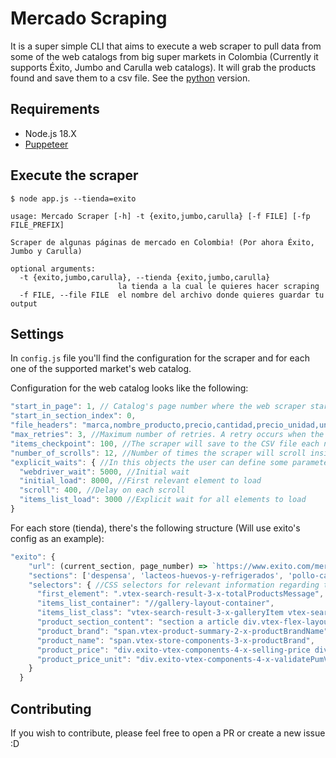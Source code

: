 # Mercado Scraping

It is a super simple CLI that aims to execute a web scraper to pull data from some of the web catalogs from big super markets in Colombia (Currently it supports Éxito, Jumbo and Carulla web catalogs). It will grab the products found and save them to a csv file. See the [python](https://github.com/alejoheredia/mercado-scraping) version.

## Requirements

- Node.js 18.X
- [Puppeteer](https://pptr.dev/)

## Execute the scraper

```
$ node app.js --tienda=exito
```

```
usage: Mercado Scraper [-h] -t {exito,jumbo,carulla} [-f FILE] [-fp FILE_PREFIX]

Scraper de algunas páginas de mercado en Colombia! (Por ahora Éxito, Jumbo y Carulla)

optional arguments:
  -t {exito,jumbo,carulla}, --tienda {exito,jumbo,carulla}
                        la tienda a la cual le quieres hacer scraping
  -f FILE, --file FILE  el nombre del archivo donde quieres guardar tu output

```

## Settings

In `config.js` file you'll find the configuration for the scraper and for each one of the supported market's web catalog.

Configuration for the web catalog looks like the following:

```javascript
"start_in_page": 1, // Catalog's page number where the web scraper starts
"start_in_section_index": 0,
"file_headers": "marca,nombre_producto,precio,cantidad,precio_unidad,unidad,seccion\n", //Generate CSV file headers
"max_retries": 3, //Maximum number of retries. A retry occurs when the page does not load correctly or no elements are found. Once the maximum number of retries has been reach, the scraper saves and quits
"items_checkpoint": 100, //The scraper will save to the CSV file each n parsed items
"number_of_scrolls": 12, //Number of times the scraper will scroll inside the catalog. On each scroll it will wait few seconds for it to load completely (As the catalogs are dynamically loaded)
"explicit_waits": { //In this objects the user can define some parameters regarding the wait times for some processes made by the scraper (integers represent milliseconds)
  "webdriver_wait": 5000, //Initial wait
  "initial_load": 8000, //First relevant element to load
  "scroll": 400, //Delay on each scroll
  "items_list_load": 3000 //Explicit wait for all elements to load
}

```

For each store (tienda), there's the following structure (Will use exito's config as an example):

```javascript
"exito": {
    "url": (current_section, page_number) => `https://www.exito.com/mercado/${current_section}/?layout=one&page=${page_number}`, //Builds a string with the right url for the scraper
    "sections": ['despensa', 'lacteos-huevos-y-refrigerados', 'pollo-carne-y-pescado', 'frutas-y-verduras', 'despensa/enlatados-y-conservas', 'delicatessen', 'vinos-y-licores', 'snacks', 'panaderia-y-reposteria', 'aseo-del-hogar', 'despensa/bebidas'], //Array with the most common "sections" (aisles ?) found in the web catalog
    "selectors": { //CSS selectors for relevant information regarding the products in the catalog
      "first_element": ".vtex-search-result-3-x-totalProductsMessage",
      "items_list_container": "//gallery-layout-container",
      "items_list_class": "vtex-search-result-3-x-galleryItem vtex-search-result-3-x-galleryItem--normal vtex-search-result-3-x-galleryItem--one pa4",
      "product_section_content": "section a article div.vtex-flex-layout-0-x-flexRowContent--product-info-down-mobile",
      "product_brand": "span.vtex-product-summary-2-x-productBrandName",
      "product_name": "span.vtex-store-components-3-x-productBrand",
      "product_price": "div.exito-vtex-components-4-x-selling-price div.exito-vtex-components-4-x-PricePDP span.exito-vtex-components-4-x-currencyContainer",
      "product_price_unit": "div.exito-vtex-components-4-x-validatePumValue"
    }
  }
```

## Contributing

If you wish to contribute, please feel free to open a PR or create a new issue :D